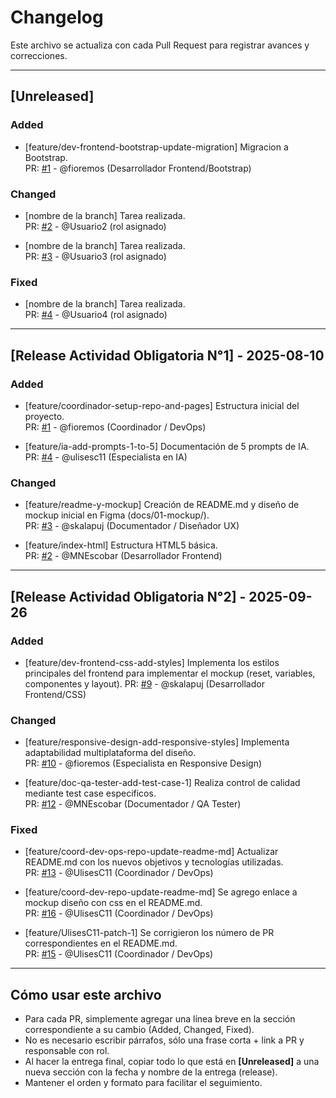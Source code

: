 # Changelog

Este archivo se actualiza con cada Pull Request para registrar avances y correcciones.

---

## [Unreleased]

### Added  
- [feature/dev-frontend-bootstrap-update-migration] Migracion a Bootstrap.  
  PR: [#1](https://github.com/fioremos/simulador-planificacion-financiera/pull/59) - @fioremos (Desarrollador Frontend/Bootstrap)  

### Changed  
- [nombre de la branch] Tarea realizada.  
  PR: [#2]() - @Usuario2 (rol asignado)  

- [nombre de la branch] Tarea realizada.  
  PR: [#3]() - @Usuario3 (rol asignado)  

### Fixed  
- [nombre de la branch] Tarea realizada.  
  PR: [#4]() - @Usuario4 (rol asignado)  

---

## [Release Actividad Obligatoria N°1] - 2025-08-10

### Added
- [feature/coordinador-setup-repo-and-pages] Estructura inicial del proyecto.  
  PR: [#1](https://github.com/fioremos/simulador-planificacion-financiera/pull/2) - @fioremos (Coordinador / DevOps)

- [feature/ia-add-prompts-1-to-5] Documentación de 5 prompts de IA.  
  PR: [#4](https://github.com/fioremos/simulador-planificacion-financiera/pull/4) - @ulisesc11 (Especialista en IA)

### Changed
- [feature/readme-y-mockup] Creación de README.md y diseño de mockup inicial en Figma (docs/01-mockup/).  
  PR: [#3](https://github.com/fioremos/simulador-planificacion-financiera/pull/5) - @skalapuj (Documentador / Diseñador UX)

- [feature/index-html] Estructura HTML5 básica.  
  PR: [#2](https://github.com/fioremos/simulador-planificacion-financiera/pull/3#issue-3367393105) - @MNEscobar (Desarrollador Frontend)

---

## [Release Actividad Obligatoria N°2] - 2025-09-26

### Added  
- [feature/dev-frontend-css-add-styles] Implementa los estilos principales del frontend para implementar el mockup (reset, variables, componentes y layout). 
  PR: [#9](https://github.com/fioremos/simulador-planificacion-financiera/pull/9) - @skalapuj (Desarrollador Frontend/CSS)  

### Changed  
- [feature/responsive-design-add-responsive-styles] Implementa adaptabilidad multiplataforma del diseño.  
  PR: [#10](https://github.com/fioremos/simulador-planificacion-financiera/pull/10) - @fioremos (Especialista en Responsive Design)  

- [feature/doc-qa-tester-add-test-case-1] Realiza control de calidad mediante test case especificos.  
  PR: [#12](https://github.com/fioremos/simulador-planificacion-financiera/pull/12#issue-3451193443) - @MNEscobar (Documentador / QA Tester)  

### Fixed  
- [feature/coord-dev-ops-repo-update-readme-md] Actualizar README.md con los nuevos objetivos y tecnologías utilizadas.  
  PR: [#13](https://github.com/fioremos/simulador-planificacion-financiera/pull/13) - @UlisesC11 (Coordinador / DevOps)  

- [feature/coord-dev-repo-update-readme-md] Se agrego enlace a mockup diseño con css en el README.md.  
  PR: [#16](https://github.com/fioremos/simulador-planificacion-financiera/pull/16) - @UlisesC11 (Coordinador / DevOps)  

- [feature/UlisesC11-patch-1] Se corrigieron los número de PR correspondientes en el README.md.  
  PR: [#15](https://github.com/fioremos/simulador-planificacion-financiera/pull/15) - @UlisesC11 (Coordinador / DevOps)  

---

## Cómo usar este archivo

- Para cada PR, simplemente agregar una línea breve en la sección correspondiente a su cambio (Added, Changed, Fixed).  
- No es necesario escribir párrafos, sólo una frase corta + link a PR y responsable con rol.  
- Al hacer la entrega final, copiar todo lo que está en **[Unreleased]** a una nueva sección con la fecha y nombre de la entrega (release).  
- Mantener el orden y formato para facilitar el seguimiento.
